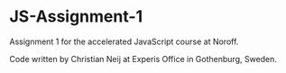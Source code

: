 # JS-Assignment-1
Assignment 1 for the accelerated JavaScript course at Noroff.

Code written by Christian Neij at Experis Office in Gothenburg, Sweden.